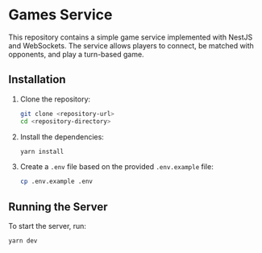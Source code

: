# Games Service

This repository contains a simple game service implemented with NestJS and WebSockets. The service allows players to connect, be matched with opponents, and play a turn-based game.

## Installation

1. Clone the repository:

   ```bash
   git clone <repository-url>
   cd <repository-directory>
   ```

2. Install the dependencies:

   ```bash
   yarn install
   ```

3. Create a `.env` file based on the provided `.env.example` file:

   ```bash
   cp .env.example .env
   ```

## Running the Server

To start the server, run:

```bash
yarn dev
```

